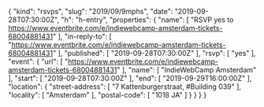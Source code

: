 {
  "kind": "rsvps",
  "slug": "2019/09/9mphs",
  "date": "2019-09-28T07:30:00Z",
  "h": "h-entry",
  "properties": {
    "name": [
      "RSVP yes to https://www.eventbrite.com/e/indiewebcamp-amsterdam-tickets-68004881431"
    ],
    "in-reply-to": [
      "https://www.eventbrite.com/e/indiewebcamp-amsterdam-tickets-68004881431"
    ],
    "published": [
      "2019-09-28T07:30:00Z"
    ],
    "rsvp": [
      "yes"
    ],
    "event": {
      "url": [
        "https://www.eventbrite.com/e/indiewebcamp-amsterdam-tickets-68004881431"
      ],
      "name": [
        "IndieWebCamp Amsterdam"
      ],
      "start": [
        "2019-09-28T07:30:00Z"
      ],
      "end": [
        "2019-09-29T16:00:00Z"
      ],
      "location": {
        "street-address": [
          "7 Kattenburgerstraat, #Building 039"
        ],
        "locality": [
          "Amsterdam"
        ],
        "postal-code": [
          "1018 JA"
        ]
      }
    }
  }
}
